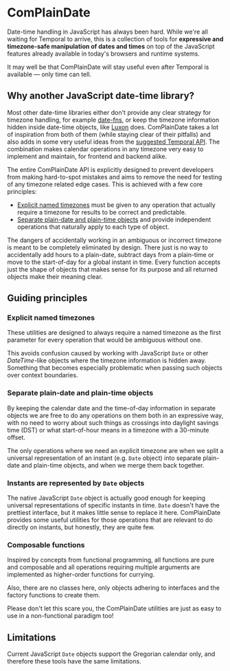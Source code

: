 # ComPlainDate

Date-time handling in JavaScript has always been hard. While we're all waiting
for Temporal to arrive, this is a collection of tools for **expressive and
timezone-safe manipulation of dates and times** on top of the JavaScript
features already available in today's browsers and runtime systems.

It may well be that ComPlainDate will stay useful even after Temporal is
available — only time can tell.

## Why another JavaScript date-time library?

Most other date-time libraries either don't provide any clear strategy for
timezone handling, for example [date-fns](https://date-fns.org), or keep the
timezone information hidden inside date-time objects, like
[Luxon](https://moment.github.io/luxon/) does. ComPlainDate takes a lot of
inspiration from both of them (while staying clear of their pitfalls) and also
adds in some very useful ideas from the
[suggested Temporal API](https://tc39.es/proposal-temporal/docs/index.html). The
combination makes calendar operations in any timezone very easy to implement and
maintain, for frontend and backend alike.

The entire ComPlainDate API is explicitly designed to prevent developers from
making hard-to-spot mistakes and aims to remove the need for testing of any
timezone related edge cases. This is achieved with a few core principles:

- [Explicit named timezones](#explicit-named-timezones) must be given to any
  operation that actually require a timezone for results to be correct and
  predictable.
- [Separate plain-date and plain-time objects](#separate-plain-date-and-plain-time-objects)
  and provide independent operations that naturally apply to each type of
  object.

The dangers of accidentally working in an ambiguous or incorrect timezone is
meant to be completely eliminated by design. There just is no way to
accidentally add hours to a plain-date, subtract days from a plain-time or move
to the start-of-day for a global instant in time. Every function accepts just
the shape of objects that makes sense for its purpose and all returned objects
make their meaning clear.

## Guiding principles

### Explicit named timezones

These utilities are designed to always require a named timezone as the first
parameter for every operation that would be ambiguous without one.

This avoids confusion caused by working with JavaScript `Date` or other
_DateTime_-like objects where the timezone information is hidden away. Something
that becomes especially problematic when passing such objects over context
boundaries.

### Separate plain-date and plain-time objects

By keeping the calendar date and the time-of-day information in separate objects
we are free to do any operations on them both in an expressive way, with no need
to worry about such things as crossings into daylight savings time (DST) or what
start-of-hour means in a timezone with a 30-minute offset.

The only operations where we need an explicit timezone are when we split a
universal representation of an instant (e.g. `Date` object) into separate
plain-date and plain-time objects, and when we merge them back together.

### Instants are represented by `Date` objects

The native JavaScript `Date` object is actually good enough for keeping
universal representations of specific instants in time. `Date` doesn't have the
prettiest interface, but it makes little sense to replace it here. ComPlainDate
provides some useful utilities for those operations that are relevant to do
directly on instants, but honestly, they are quite few.

### Composable functions

Inspired by concepts from functional programming, all functions are pure and
composable and all operations requiring multiple arguments are implemented as
higher-order functions for currying.

Also, there are no classes here, only objects adhering to interfaces and the
factory functions to create them.

Please don't let this scare you, the ComPlainDate utilities are just as easy to
use in a non-functional paradigm too!

## Limitations

Current JavaScript `Date` objects support the Gregorian calendar only, and
therefore these tools have the same limitations.
